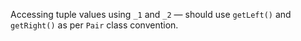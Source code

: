 Accessing tuple values using `_1` and `_2` — should use `getLeft()` and `getRight()` as per `Pair` class convention.
